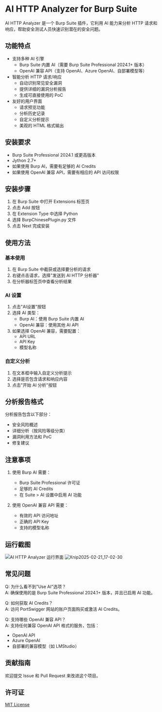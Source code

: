 # AI HTTP Analyzer for Burp Suite

AI HTTP Analyzer 是一个 Burp Suite 插件，它利用 AI 能力来分析 HTTP 请求和响应，帮助安全测试人员快速识别潜在的安全问题。

## 功能特点

- 支持多种 AI 引擎
  - Burp Suite 内置 AI（需要 Burp Suite Professional 2024.1+ 版本）
  - OpenAI 兼容 API（支持 OpenAI、Azure OpenAI、自部署模型等）
- 智能分析 HTTP 请求/响应
  - 自动识别常见安全漏洞
  - 提供详细的漏洞分析报告
  - 生成可直接使用的 PoC
- 友好的用户界面
  - 请求预览功能
  - 分析历史记录
  - 自定义分析提示
  - 美观的 HTML 格式输出

## 安装要求

- Burp Suite Professional 2024.1 或更高版本
- Jython 2.7+
- 如果使用 Burp AI，需要有足够的 AI Credits
- 如果使用 OpenAI 兼容 API，需要有相应的 API 访问权限

## 安装步骤

1. 在 Burp Suite 中打开 Extensions 标签页
2. 点击 Add 按钮
3. 在 Extension Type 中选择 Python
4. 选择 BurpChinesePlugin.py 文件
5. 点击 Next 完成安装

## 使用方法

### 基本使用
1. 在 Burp Suite 中截获或选择要分析的请求
2. 右键点击请求，选择"发送到 AI HTTP 分析器"
3. 在分析器标签页中查看分析结果

### AI 设置
1. 点击"AI设置"按钮
2. 选择 AI 类型：
   - Burp AI：使用 Burp Suite 内置 AI
   - OpenAI 兼容：使用其他 AI API
3. 如果选择 OpenAI 兼容，需要配置：
   - API URL
   - API Key
   - 模型名称

### 自定义分析
1. 在文本框中输入自定义分析提示
2. 选择是否包含请求和响应内容
3. 点击"开始 AI 分析"按钮

## 分析报告格式

分析报告包含以下部分：
- 安全风险概述
- 详细分析（按风险等级分类）
- 漏洞利用方法和 PoC
- 修复建议

## 注意事项

1. 使用 Burp AI 需要：
   - Burp Suite Professional 许可证
   - 足够的 AI Credits
   - 在 Suite > AI 设置中启用 AI 功能

2. 使用 OpenAI 兼容 API 需要：
   - 有效的 API 访问地址
   - 正确的 API Key
   - 支持的模型名称
## 运行截图

![AI HTTP Analyzer 运行界面](<img width="1568" alt="image" src="https://github.com/user-attachments/assets/51adb8f7-af3b-4e59-910d-2bb2b05ca076" />
)
![Xnip2025-02-21_17-02-30](https://github.com/user-attachments/assets/0f4b645e-1ee0-4fc2-8798-38c9f8c757cc)

## 常见问题

Q: 为什么看不到"Use AI"选项？  
A: 确保使用的是 Burp Suite Professional 2024.1+ 版本，并且已启用 AI 功能。

Q: 如何获取 AI Credits？  
A: 访问 PortSwigger 网站的账户页面购买或激活 AI Credits。

Q: 支持哪些 OpenAI 兼容 API？  
A: 支持任何兼容 OpenAI API 格式的服务，包括：
- OpenAI API
- Azure OpenAI
- 自部署的兼容模型（如 LMStudio）

## 贡献指南

欢迎提交 Issue 和 Pull Request 来改进这个项目。

## 许可证

[MIT License](LICENSE)
